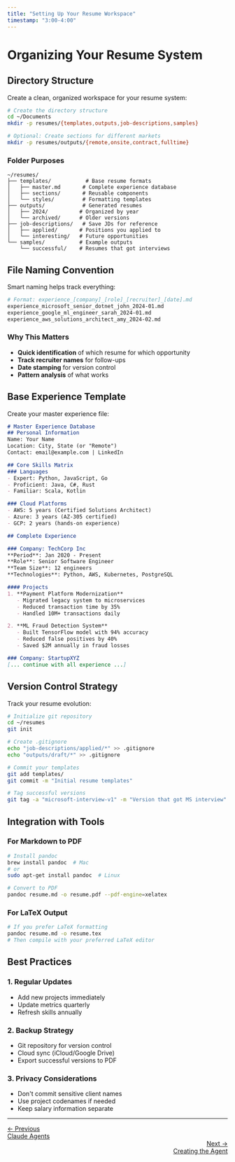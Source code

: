 ```yaml
---
title: "Setting Up Your Resume Workspace"
timestamp: "3:00-4:00"
---
```


# Organizing Your Resume System

## Directory Structure

Create a clean, organized workspace for your resume system:

```bash
# Create the directory structure
cd ~/Documents
mkdir -p resumes/{templates,outputs,job-descriptions,samples}

# Optional: Create sections for different markets
mkdir -p resumes/outputs/{remote,onsite,contract,fulltime}
```

### Folder Purposes

```
~/resumes/
├── templates/           # Base resume formats
│   ├── master.md       # Complete experience database
│   ├── sections/       # Reusable components
│   └── styles/         # Formatting templates
├── outputs/            # Generated resumes
│   ├── 2024/          # Organized by year
│   └── archived/      # Older versions
├── job-descriptions/   # Save JDs for reference
│   ├── applied/       # Positions you applied to
│   └── interesting/   # Future opportunities
└── samples/           # Example outputs
    └── successful/    # Resumes that got interviews
```

## File Naming Convention

Smart naming helps track everything:

```bash
# Format: experience_[company]_[role]_[recruiter]_[date].md
experience_microsoft_senior_dotnet_john_2024-01.md
experience_google_ml_engineer_sarah_2024-01.md
experience_aws_solutions_architect_amy_2024-02.md
```

### Why This Matters
- **Quick identification** of which resume for which opportunity
- **Track recruiter names** for follow-ups
- **Date stamping** for version control
- **Pattern analysis** of what works

## Base Experience Template

Create your master experience file:

```markdown
# Master Experience Database
## Personal Information
Name: Your Name
Location: City, State (or "Remote")
Contact: email@example.com | LinkedIn

## Core Skills Matrix
### Languages
- Expert: Python, JavaScript, Go
- Proficient: Java, C#, Rust
- Familiar: Scala, Kotlin

### Cloud Platforms
- AWS: 5 years (Certified Solutions Architect)
- Azure: 3 years (AZ-305 certified)
- GCP: 2 years (hands-on experience)

## Complete Experience

### Company: TechCorp Inc
**Period**: Jan 2020 - Present
**Role**: Senior Software Engineer
**Team Size**: 12 engineers
**Technologies**: Python, AWS, Kubernetes, PostgreSQL

#### Projects
1. **Payment Platform Modernization**
   - Migrated legacy system to microservices
   - Reduced transaction time by 35%
   - Handled 10M+ transactions daily

2. **ML Fraud Detection System**
   - Built TensorFlow model with 94% accuracy
   - Reduced false positives by 40%
   - Saved $2M annually in fraud losses

### Company: StartupXYZ
[... continue with all experience ...]
```

## Version Control Strategy

Track your resume evolution:

```bash
# Initialize git repository
cd ~/resumes
git init

# Create .gitignore
echo "job-descriptions/applied/*" >> .gitignore
echo "outputs/draft/*" >> .gitignore

# Commit your templates
git add templates/
git commit -m "Initial resume templates"

# Tag successful versions
git tag -a "microsoft-interview-v1" -m "Version that got MS interview"
```

## Integration with Tools

### For Markdown to PDF
```bash
# Install pandoc
brew install pandoc  # Mac
# or
sudo apt-get install pandoc  # Linux

# Convert to PDF
pandoc resume.md -o resume.pdf --pdf-engine=xelatex
```

### For LaTeX Output
```bash
# If you prefer LaTeX formatting
pandoc resume.md -o resume.tex
# Then compile with your preferred LaTeX editor
```

## Best Practices

### 1. Regular Updates
- Add new projects immediately
- Update metrics quarterly
- Refresh skills annually

### 2. Backup Strategy
- Git repository for version control
- Cloud sync (iCloud/Google Drive)
- Export successful versions to PDF

### 3. Privacy Considerations
- Don't commit sensitive client names
- Use project codenames if needed
- Keep salary information separate

---

<div class="navigation-footer">
  <div>
    <a href="../02-claude-agents-overview/">
      <div>← Previous</div>
      <div>Claude Agents</div>
    </a>
  </div>
  <div style="text-align: right;">
    <a href="../04-creating-agent/">
      <div>Next →</div>
      <div>Creating the Agent</div>
    </a>
  </div>
</div>